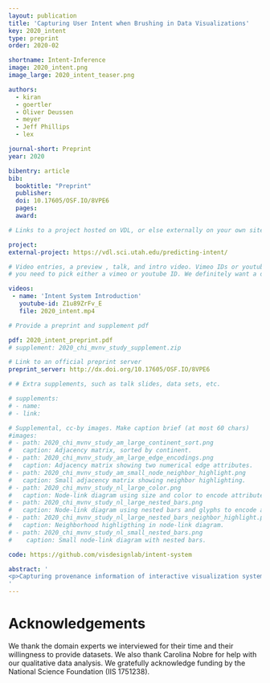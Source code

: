 ```yaml
---
layout: publication
title: 'Capturing User Intent when Brushing in Data Visualizations'
key: 2020_intent
type: preprint
order: 2020-02

shortname: Intent-Inference
image: 2020_intent.png
image_large: 2020_intent_teaser.png

authors:
  - kiran
  - goertler
  - Oliver Deussen
  - meyer
  - Jeff Phillips
  - lex

journal-short: Preprint
year: 2020

bibentry: article
bib:
  booktitle: "Preprint"
  publisher:
  doi: 10.17605/OSF.IO/8VPE6
  pages:
  award:

# Links to a project hosted on VDL, or else externally on your own site

project:
external-project: https://vdl.sci.utah.edu/predicting-intent/

# Video entries, a preview , talk, and intro video. Vimeo IDs or youtube IDs are supported
# you need to pick either a vimeo or youtube ID. We definitely want a downloadable video too.

videos:
 - name: 'Intent System Introduction'
   youtube-id: Z1u89ZrFv_E
   file: 2020_intent.mp4

# Provide a preprint and supplement pdf

pdf: 2020_intent_preprint.pdf
# supplement: 2020_chi_mvnv_study_supplement.zip

# Link to an official preprint server
preprint_server: http://dx.doi.org/10.17605/OSF.IO/8VPE6

# # Extra supplements, such as talk slides, data sets, etc.

# supplements:
# - name:
# - link:

# Supplemental, cc-by images. Make caption brief (at most 60 chars)
#images:
# - path: 2020_chi_mvnv_study_am_large_continent_sort.png
#   caption: Adjacency matrix, sorted by continent.
# - path: 2020_chi_mvnv_study_am_large_edge_encodings.png
#   caption: Adjacency matrix showing two numerical edge attributes.
# - path: 2020_chi_mvnv_study_am_small_node_neighbor_highlight.png
#   caption: Small adjacency matrix showing neighbor highlighting.
# - path: 2020_chi_mvnv_study_nl_large_color.png
#   caption: Node-link diagram using size and color to encode attributes.
# - path: 2020_chi_mvnv_study_nl_large_nested_bars.png
#   caption: Node-link diagram using nested bars and glyphs to encode attributes.
# - path: 2020_chi_mvnv_study_nl_large_nested_bars_neighbor_highlight.png
#   caption: Neighborhood highligthing in node-link diagram.
# - path: 2020_chi_mvnv_study_nl_small_nested_bars.png
#    caption: Small node-link diagram with nested bars.

code: https://github.com/visdesignlab/intent-system

abstract: '
<p>Capturing provenance information of interactive visualization system is an important step towards reproducibility of findings. However, provenance data that is based on logged interactions does not capture higher-level intent behind the actions taken: provenance data captures the "what'' but not the "why''. For recall, reproducibility, and even re-use, however, understanding the why and the reasoning behind and action is critical. Capturing the intent of a user action, however, can currently only be achieved by manually specifying intent. In this paper we introduce a set of methods to infer intent for selections and brushes in scatterplots. We first introduce a taxonomy of types of patterns that users might specify, which we base on a formative study conducted with professional data analysts and scientists from a variety of fields. Based on this, we identify algorithms that can classify a selection into a semantically meaningful pattern. We then introduce a system that implements these methods and scores competing classifications against each other. Analysts then can use these predictions to conveniently capture their intent, while at the same time making a concise representation of that intent available to the system. Beyond capturing intent, we demonstrate that our methods can be used to speed up or correct selections, for example, when analysts missed to select a small set of points matching their intent. We evaluate our approach using usage scenarios conducted with domain experts.</p>
'
---
```


# Acknowledgements

We thank the domain experts we interviewed for their time and their willingness to provide datasets. We also thank Carolina Nobre for help with our qualitative data analysis. We gratefully acknowledge funding by the National Science Foundation (IIS 1751238).
